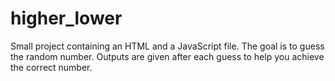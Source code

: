 # higher_lower
Small project containing an HTML and a JavaScript file. The goal is to guess the random number. Outputs are given after each guess
to help you achieve the correct number.
